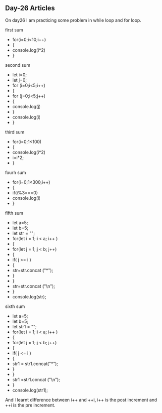 ## Day-26 Articles

On day26 I am practicing some problem in while loop and for loop.


first sum

* for(i=0;i<10;i++)
* {
* console.log(i*2)
* }

second sum

* let i=0;
* let j=0;
* for (i=0;i<5;i++)
* {
* for (j=0;i<5;j++)
* {
* console.log(j)
* }
* console.log(i)
* }

third sum

* for(i=0;1<100)
* {
* console.log(i*2)
* i=i*2;
* }

fourh sum

* for(i=0;1<300,i++)
* {
* if(i%3===0)
* console.log(i)
* }


fifth sum

* let a=5;
* let b=5;
* let str = "";
* for(let i = 1; i < a; i++ )
* {
* for(let j = 1; j < b; j++)
* {
* if( j >= i )
* {
* str=str.concat ("*");
* }
* }
* str=str.concat ("\n");
* }
* console.log(str);

sixth sum

* let a=5;
* let b=5;
* let str1 = "";
* for(let i = 1; i < a; i++ )
* {
* for(let j = 1; j < b; j++)
* {
* if( j <= i )
* {
* str1 = str1.concat("*");
* }
* }
* str1 =str1.concat ("\n");
* }
* console.log(str1);

And I learnt difference between i++ and ++i, i++ is the post increment and ++i is the pre increment.




